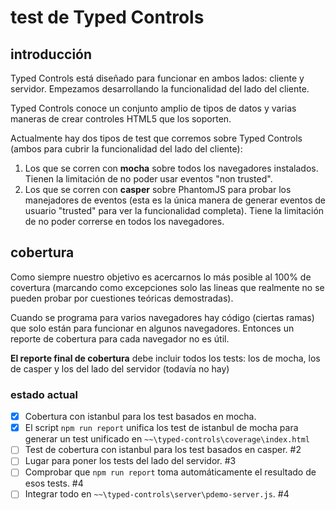 # test de Typed Controls

## introducción

Typed Controls está diseñado para funcionar en ambos lados: cliente y servidor. Empezamos desarrollando la funcionalidad del lado del cliente. 

Typed Controls conoce un conjunto amplio de tipos de datos y varias maneras de crear controles HTML5 que los soporten. 

Actualmente hay dos tipos de test que corremos sobre Typed Controls (ambos para cubrir la funcionalidad del lado del cliente):
 
  1. Los que se corren con **mocha** sobre todos los navegadores instalados. Tienen la limitación de no poder usar eventos "non trusted". 
  2. Los que se corren con **casper** sobre PhantomJS para probar los manejadores de eventos (esta es la única manera de generar eventos de usuario "trusted" para ver la funcionalidad completa). Tiene la limitación de no poder correrse en todos los navegadores. 

## cobertura

Como siempre nuestro objetivo es acercarnos lo más posible al 100% de covertura 
(marcando como excepciones solo las lineas que realmente no se pueden probar por cuestiones teóricas demostradas).

Cuando se programa para varios navegadores hay código (ciertas ramas) que solo están para funcionar en algunos navegadores. 
Entonces un reporte de cobertura para cada navegador no es útil. 

**El reporte final de cobertura** debe incluir todos los tests: los de mocha, los de casper y los del lado del servidor (todavía no hay)

### estado actual

 - [x] Cobertura con istanbul para los test basados en mocha.
 - [x] El script `npm run report` unifica los test de istanbul de mocha para generar un test unificado en `~~\typed-controls\coverage\index.html`
 - [ ] Test de cobertura con istanbul para los test basados en casper. #2
 - [ ] Lugar para poner los tests del lado del servidor. #3
 - [ ] Comprobar que `npm run report` toma automáticamente el resultado de esos tests. #4
 - [ ] Integrar todo en `~~\typed-controls\server\pdemo-server.js`. #4
